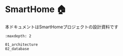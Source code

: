 # SmartHome 🏠

本ドキュメントはSmartHomeプロジェクトの設計資料です

```{toctree}
:maxdepth: 2

01_architecture
02_database
```
